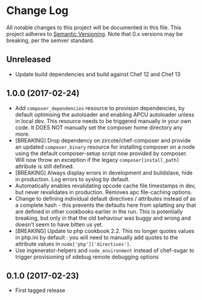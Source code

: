 # Change Log
All notable changes to this project will be documented in this file.
This project adheres to [Semantic Versioning](http://semver.org/). Note that
0.x versions may be breaking, per the semver standard.

## Unreleased
* Update build dependencies and build against Chef 12 and Chef 13

## 1.0.0 (2017-02-24)

* Add `composer_dependencies` resource to provision dependencies, by default
  optimising the autoloader and enabling APCU autoloader unless in local dev.
  This resource needs to be triggered manually in your own code. It DOES NOT
  manually set the composer home directory any more.
* [BREAKING] Drop dependency on zircote/chef-composer and provide an updated
  `composer_binary` resource for installing composer on a node using the
  default composer-setup script now provided by composer. Will now throw an
  exception if the legacy `composer[install_path]` attribute is still defined.
* [BREAKING] Always display errors in development and buildslave, hide in
  production. Log errors to syslog by default.
* Automatically enables revalidating opcode cache file timestamps in dev, but
  never revalidates in production. Removes apc file-caching options.
* Change to defining individual default directives / attributes instead of as a
  complete hash - this prevents the defaults here from splatting any that are
  defined in other cookbooks earlier in the run. This is potentially breaking,
  but only in that the old behaviour was buggy and wrong and doesn't seem to have
  bitten us yet.
* [BREAKING] Update to php cookbook 2.2. This no longer quotes values in php.ini
  by default : you will need to manually add quotes to the attribute values in
  `node['php']['directives']`.
* Use ingenerator-helpers and `node_environment` instead of chef-sugar to trigger
  provisioning of xdebug remote debugging options


## 0.1.0 (2017-02-23)

* First tagged release
